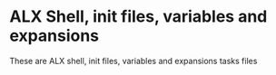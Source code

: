 # ALX Shell, init files, variables and expansions

These are ALX shell, init files, variables and expansions tasks files
